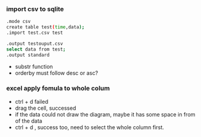 ### import csv to sqlite
``` bash
.mode csv
create table test(time,data);
.import test.csv test

.output testouput.csv
select data from test;
.output standard
```
- substr function
- orderby must follow desc or asc?

### excel apply fomula to whole colum
- ctrl + d failed
- drag the cell, successed
- if the data could not draw the diagram, maybe it has some space in from of the data
- ctrl + d , success too, need to select the whole column first.